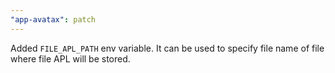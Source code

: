 ```yaml
---
"app-avatax": patch
---
```


Added `FILE_APL_PATH` env variable. It can be used to specify file name of file where file APL will be stored.
